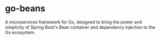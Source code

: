 # go-beans
A microservices framework for Go, designed to bring the power and simplicity of Spring Boot's Bean container and dependency injection to the Go ecosystem. 
